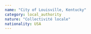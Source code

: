 ```yaml
---
name: "City of Louisville, Kentucky"
category: local_authority
nature: "Collectivité locale"
nationality: USA
---
```

    